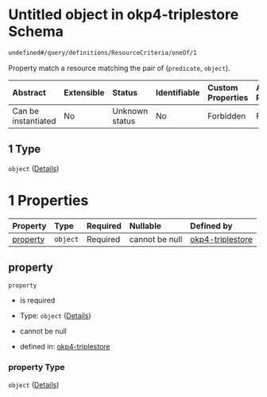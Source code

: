 # Untitled object in okp4-triplestore Schema

```txt
undefined#/query/definitions/ResourceCriteria/oneOf/1
```

Property match a resource matching the pair of (`predicate`, `object`).

| Abstract            | Extensible | Status         | Identifiable | Custom Properties | Additional Properties | Access Restrictions | Defined In                                                                     |
| :------------------ | :--------- | :------------- | :----------- | :---------------- | :-------------------- | :------------------ | :----------------------------------------------------------------------------- |
| Can be instantiated | No         | Unknown status | No           | Forbidden         | Forbidden             | none                | [okp4-triplestore.json\*](schema/okp4-triplestore.json "open original schema") |

## 1 Type

`object` ([Details](okp4-triplestore-querymsg-definitions-resourcecriteria-oneof-1.md))

# 1 Properties

| Property              | Type     | Required | Nullable       | Defined by                                                                                                                                                                            |
| :-------------------- | :------- | :------- | :------------- | :------------------------------------------------------------------------------------------------------------------------------------------------------------------------------------ |
| [property](#property) | `object` | Required | cannot be null | [okp4-triplestore](okp4-triplestore-querymsg-definitions-resourcecriteria-oneof-1-properties-property.md "undefined#/query/definitions/ResourceCriteria/oneOf/1/properties/property") |

## property



`property`

*   is required

*   Type: `object` ([Details](okp4-triplestore-querymsg-definitions-resourcecriteria-oneof-1-properties-property.md))

*   cannot be null

*   defined in: [okp4-triplestore](okp4-triplestore-querymsg-definitions-resourcecriteria-oneof-1-properties-property.md "undefined#/query/definitions/ResourceCriteria/oneOf/1/properties/property")

### property Type

`object` ([Details](okp4-triplestore-querymsg-definitions-resourcecriteria-oneof-1-properties-property.md))
